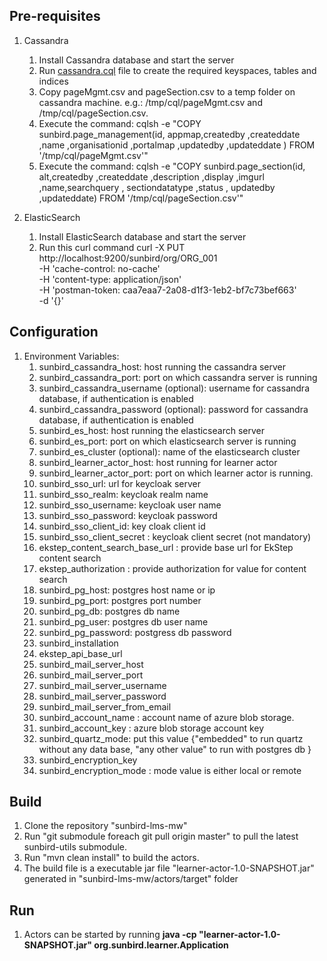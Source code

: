 ## Pre-requisites
1. Cassandra
    1. Install Cassandra database and start the server
    2. Run [cassandra.cql](https://github.com/project-sunbird/sunbird-lms-mw/blob/master/actors/src/main/resources/cassandra.cql) file to create the required keyspaces, tables and indices
    3. Copy pageMgmt.csv and pageSection.csv to a temp folder on cassandra machine. e.g.: /tmp/cql/pageMgmt.csv and /tmp/cql/pageSection.csv.
    4. Execute the command: cqlsh -e "COPY sunbird.page_management(id, appmap,createdby ,createddate ,name ,organisationid ,portalmap ,updatedby ,updateddate ) FROM '/tmp/cql/pageMgmt.csv'"
    5. Execute the command: cqlsh -e "COPY sunbird.page_section(id, alt,createdby ,createddate ,description ,display ,imgurl ,name,searchquery , sectiondatatype ,status , updatedby ,updateddate) FROM '/tmp/cql/pageSection.csv'"
	
2. ElasticSearch
    1. Install ElasticSearch database and start the server
	2. Run this curl command
	curl -X PUT \
	  http://localhost:9200/sunbird/org/ORG_001 \
	  -H 'cache-control: no-cache' \
	  -H 'content-type: application/json' \
	  -H 'postman-token: caa7eaa7-2a08-d1f3-1eb2-bf7c73bef663' \
	  -d '{}'

## Configuration
1. Environment Variables:
    1. sunbird_cassandra_host: host running the cassandra server
    2. sunbird_cassandra_port: port on which cassandra server is running
    3. sunbird_cassandra_username (optional): username for cassandra database, if authentication is enabled
    4. sunbird_cassandra_password (optional): password for cassandra database, if authentication is enabled
    5. sunbird_es_host: host running the elasticsearch server
    6. sunbird_es_port: port on which elasticsearch server is running
    7. sunbird_es_cluster (optional): name of the elasticsearch cluster
    8. sunbird_learner_actor_host: host running for learner actor
    9. sunbird_learner_actor_port: port on which learner actor is running.
    10. sunbird_sso_url: url for keycloak server
    11. sunbird_sso_realm: keycloak realm name
    12. sunbird_sso_username: keycloak user name
    13. sunbird_sso_password: keycloak password
    14. sunbird_sso_client_id: key cloak client id
    15. sunbird_sso_client_secret : keycloak client secret (not mandatory)
    16. ekstep_content_search_base_url : provide base url for EkStep content search
    17. ekstep_authorization : provide authorization for value for content search
    18. sunbird_pg_host: postgres host name or ip
    19. sunbird_pg_port: postgres port number
    20. sunbird_pg_db: postgres db name
    21. sunbird_pg_user: postgres db user name
    22. sunbird_pg_password: postgress db password 
    23. sunbird_installation
    24. ekstep_api_base_url
    25. sunbird_mail_server_host
    26. sunbird_mail_server_port
    27. sunbird_mail_server_username
    28. sunbird_mail_server_password
    29. sunbird_mail_server_from_email
    30. sunbird_account_name : account name of azure blob storage.
    31. sunbird_account_key : azure blob storage account key
    32. sunbird_quartz_mode: put this value {"embedded" to run quartz without any data base, "any other value" to run with postgres db }
    33. sunbird_encryption_key
    34. sunbird_encryption_mode : mode value is either local or remote
## Build
1. Clone the repository "sunbird-lms-mw"
1. Run "git submodule foreach git pull origin master" to pull the latest sunbird-utils submodule.
2. Run "mvn clean install" to build the actors.
3. The build file is a executable jar file "learner-actor-1.0-SNAPSHOT.jar" generated in "sunbird-lms-mw/actors/target" folder

## Run
1. Actors can be started by running **java -cp "learner-actor-1.0-SNAPSHOT.jar" org.sunbird.learner.Application**	
	
